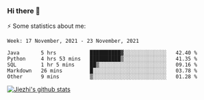 ### Hi there 👋

⚡ Some statistics about me:


<!--START_SECTION:waka-->
```text
Week: 17 November, 2021 - 23 November, 2021

Java       5 hrs           ██████████▓░░░░░░░░░░░░░░   42.40 % 
Python     4 hrs 53 mins   ██████████▒░░░░░░░░░░░░░░   41.35 % 
SQL        1 hr 5 mins     ██▒░░░░░░░░░░░░░░░░░░░░░░   09.16 % 
Markdown   26 mins         █░░░░░░░░░░░░░░░░░░░░░░░░   03.78 % 
Other      9 mins          ▒░░░░░░░░░░░░░░░░░░░░░░░░   01.28 % 
```
<!--END_SECTION:waka-->





[![Jiezhi's github stats](https://github-readme-stats.vercel.app/api?username=Jiezhi&show_icons=true)](https://github.com/Jiezhi/github-readme-stats)

<!--
[![Top Langs](https://github-readme-stats.vercel.app/api/top-langs/?username=Jiezhi&hide=javascript,html)](https://github.com/Jiezhi/github-readme-stats)

**Jiezhi/Jiezhi** is a ✨ _special_ ✨ repository because its `README.md` (this file) appears on your GitHub profile.

Here are some ideas to get you started:

- 🔭 I’m currently working on ...
- 🌱 I’m currently learning ...
- 👯 I’m looking to collaborate on ...
- 🤔 I’m looking for help with ...
- 💬 Ask me about ...
- 📫 How to reach me: ...
- 😄 Pronouns: ...
- ⚡ Fun fact: ...
-->

